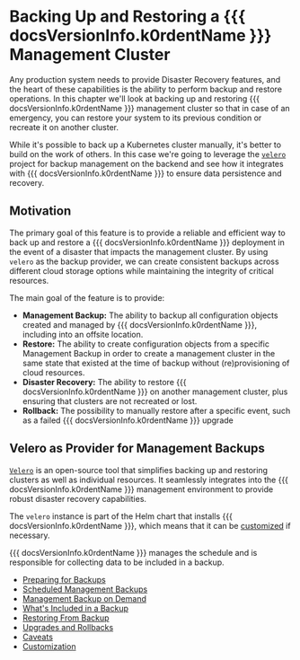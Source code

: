 # Backing Up and Restoring a {{{ docsVersionInfo.k0rdentName }}} Management Cluster

Any production system needs to provide Disaster Recovery features, and the heart of these capabilities is the ability to
perform backup and restore operations. In this chapter we'll look at backing up and restoring {{{ docsVersionInfo.k0rdentName }}} management cluster
so that in case of an emergency, you can restore your system to its previous condition or recreate it on another cluster.

While it's possible to back up a Kubernetes cluster manually, it's better to build on the work
of others. In this case we're going to leverage the [`velero`](https://velero.io/) project for backup management
on the backend and see how it integrates with {{{ docsVersionInfo.k0rdentName }}} to ensure data persistence and recovery.

## Motivation

The primary goal of this feature is to provide a reliable and efficient way to back up and restore
a {{{ docsVersionInfo.k0rdentName }}} deployment in the event of a disaster that impacts the management cluster.
By using `velero` as the backup provider, we can create consistent backups across
different cloud storage options while maintaining the integrity of critical resources.

The main goal of the feature is to provide:

* **Management Backup:** The ability to backup all configuration objects created and managed by {{{ docsVersionInfo.k0rdentName }}}, including
  into an offsite location.
* **Restore:** The ability to create configuration objects from a specific Management Backup in order to create a management
  cluster in the same state that existed at the time of backup without (re)provisioning of cloud resources.
* **Disaster Recovery:** The ability to restore {{{ docsVersionInfo.k0rdentName }}} on another management cluster, plus ensuring that clusters are not
  recreated or lost.
* **Rollback:** The possibility to manually restore after a specific event, such as a failed {{{ docsVersionInfo.k0rdentName }}} upgrade
## Velero as Provider for Management Backups

[`Velero`](https://velero.io/) is an open-source tool that simplifies backing up and restoring clusters as well as individual resources. It seamlessly integrates into the {{{ docsVersionInfo.k0rdentName }}} management environment to provide robust disaster recovery capabilities.

The `velero` instance is part of the Helm chart that installs {{{ docsVersionInfo.k0rdentName }}}, which means that it
can be [customized](./customization.md#velero-installation) if necessary.

{{{ docsVersionInfo.k0rdentName }}} manages the schedule and is responsible for collecting data to be included in a backup.

- [Preparing for Backups](prepare-backups.md)
- [Scheduled Management Backups](scheduled-backups.md)
- [Management Backup on Demand](ondemand-backups.md)
- [What's Included in a Backup](whats-included.md)
- [Restoring From Backup](restore.md)
- [Upgrades and Rollbacks](upgrades-rollbacks.md)
- [Caveats](caveats.md)
- [Customization](customization.md)
